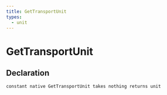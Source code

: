 ```yaml
---
title: GetTransportUnit
types:
  - unit
---
```


# GetTransportUnit

## Declaration

```
constant native GetTransportUnit takes nothing returns unit
```